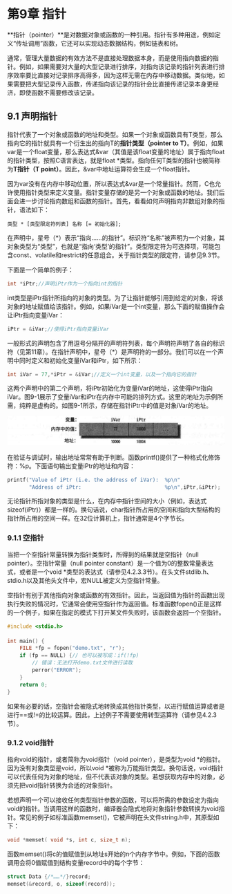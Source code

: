 # 第9章 指针

**指针（pointer）**是对数据对象或函数的一种引用。指针有多种用途，例如定义“传址调用”函数，它还可以实现动态数据结构，例如链表和树。

通常，管理大量数据的有效方法不是直接处理数据本身，而是使用指向数据的指针。例如，如果需要对大量的大型记录进行排序，对指向该记录的指针列表进行排序效率要比直接对记录排序高得多，因为这样无需在内存中移动数据。类似地，如果需要把大型记录传入函数，传递指向该记录的指针会比直接传递记录本身更经济，即使函数不需要修改该记录。

## 9.1 声明指针

指针代表了一个对象或函数的地址和类型。如果一个对象或函数具有T类型，那么指向它的指针就具有一个衍生出的指向T的**指针类型（pointer to T）**。例如，如果var是一个float变量，那么表达式&var（其值是该float变量的地址）属于指向float的指针类型，按照C语言表达，就是float *类型。指向任何T类型的指针也被简称为**T指针（T point）**。因此，&var中地址运算符会生成一个float指针。

因为var没有在内存中移动位置，所以表达式&var是一个常量指针。然而，C也允许使用指针类型来定义变量。指针变量存储的是另一个对象或函数的地址。我们后面会进一步讨论指向数组和函数的指针。首先，看看如何声明指向非数组对象的指针，语法如下：

```
类型 * [类型限定符列表] 名称 [= 初始化器];
```

在声明中，星号（*）表示“指向……的指针”。标识符“名称”被声明为一个对象，其对象类型为“类型”，也就是“指向‘类型’的指针”。类型限定符为可选择项，可能包含const、volatile和restrict的任意组合。关于指针类型的限定符，请参见9.3节。

下面是一个简单的例子：

```c
int *iPtr;//声明iPtr作为一个指向int的指针
```

int类型是iPtr指针所指向的对象的类型。为了让指针能够引用到给定的对象，将该对象的地址赋值给该指针。例如，如果iVar是一个int变量，那么下面的赋值操作会让iPtr指向变量iVar：

```c
iPtr = &iVar;//使得iPtr指向变量iVar
```

一般形式的声明包含了用逗号分隔开的声明符列表，每个声明符声明了各自的标识符（见第11章）。在指针声明中，星号（*）是声明符的一部分。我们可以在一个声明中同时定义和初始化变量iVar和iPtr，如下所示：

```c
int iVar = 77,*iPtr = &iVar;//定义一个int变量，以及一个指向它的指针
```

这两个声明中的第二个声明，将iPtr初始化为变量iVar的地址，这使得iPtr指向iVar。图9-1展示了变量iVar和iPtr在内存中可能的排列方式。这里的地址为示例所需，纯粹是虚构的。如图9-1所示，存储在指针iPtr中的值是对象iVar的地址。

![1563259514871](assets/1563259514871.png)

在验证与调试时，输出地址常常有助于判断。函数printf()提供了一种格式化修饰符：%p。下面语句输出变量iPtr的地址和内容：

```c
printf("Value of iPtr (i.e. the address of iVar):  %p\n"
       "Address of iPtr:                           %p\n",iPtr,&iPtr);
```

无论指针所指对象的类型是什么，在内存中指针空间的大小（例如，表达式sizeof(iPtr)）都是一样的。换句话说，char指针所占用的空间和指向大型结构的指针所占用的空间一样。在32位计算机上，指针通常是4个字节长。

### 9.1.1 空指针

当把一个空指针常量转换为指针类型时，所得到的结果就是空指针（null pointer）。空指针常量（null pointer constant）是一个值为0的整数常量表达式，或者是一个void *类型的表达式（请参见4.2.3.3节）。在头文件stdlib.h、stdio.h以及其他头文件中，宏NULL被定义为空指针常量。

空指针有别于其他指向对象或函数的有效指针。因此，当返回值为指针的函数出现执行失败的情况时，它通常会使用空指针作为返回值。标准函数fopen()正是这样的一个例子，如果在指定的模式下打开某文件失败时，该函数会返回一个空指针。

```c
#include <stdio.h>

int main() {
    FILE *fp = fopen("demo.txt", "r");
    if (fp == NULL) {// 也可以被写成：if(!fp)
        // 错误：无法打开demo.txt文件进行读取
        perror("ERROR");
    }
    return 0;
}
```

如果有必要的话，空指针会被隐式地转换成其他指针类型，以进行赋值运算或者是进行==或!=的比较运算。因此，上述例子不需要使用转型运算符（请参见4.2.3节）。

### 9.1.2 void指针

指向void的指针，或者简称为void指针（void pointer），是类型为void *的指针。因为没有对象类型是void，所以void *被称为万能指针类型。换句话说，void指针可以代表任何为对象的地址，但不代表该对象的类型。若想获取内存中的对象，必须先把void指针转换为合适的对象指针。

若想声明一个可以接收任何类型指针参数的函数，可以将所需的参数设定为指向void的指针。当调用这样的函数时，编译器会隐式地将对象指针参数转换为void指针。常见的例子如标准函数memset()，它被声明在头文件string.h中，其原型如下：

```c
void *memset( void *s, int c, size_t n);
```

函数memset()将c的值赋值到从地址s开始的n个内存字节中。例如，下面的函数调用会将0值赋值到结构变量record中的每个字节：

```c
struct Data {/*……*/}record;
memset(&record, o, sizeof(record));
```

